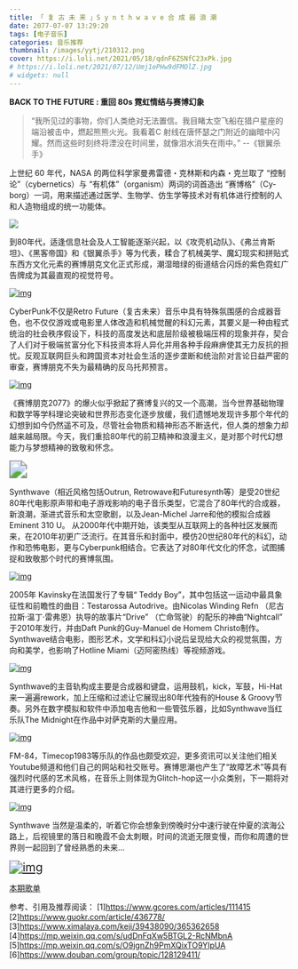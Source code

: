 ```yaml
---
title: 「 复 古 未 来 」S y n t h w a v e 合 成 器 浪 潮
date: 2077-07-07 13:29:20
tags: [电子音乐]
categories: 音乐推荐
thumbnail: /images/yytj/210312.png
cover: https://i.loli.net/2021/05/18/qdnF6ZSNfC23xPk.jpg
# https://i.loli.net/2021/07/12/Umj1ePHw9dFMOlZ.jpg
# widgets: null
---
```


**BACK TO THE FUTURE : 重回 80s 霓虹情结与赛博幻象**

> “我所见过的事物，你们人类绝对无法置信。我目睹太空飞船在猎户星座的端沿被击中，燃起熊熊火光。我看着C 射线在唐怀瑟之门附近的幽暗中闪耀。然而这些时刻终将湮没在时间里，就像泪水消失在雨中。” --《银翼杀手》

上世纪 60 年代，NASA 的两位科学家曼弗雷德・克林斯和内森・克兰取了 “控制论”（cy­ber­net­ics）与 “有机体”（or­gan­ism）两词的词首造出 “赛博格”（Cy­borg）一词，用来描述通过医学、生物学、仿生学等技术对有机体进行控制的人和人造物组成的统一功能体。
<!--more-->
![](https://i.loli.net/2021/05/18/BxYzWfhXQyi69dK.png)

到80年代，适逢信息社会及人工智能逐渐兴起，以《攻壳机动队》、《弗兰肯斯坦》、《黑客帝国》和《银翼杀手》等为代表，糅合了机械美学、魔幻现实和拼贴式东西方文化元素的赛博朋克文化正式形成，潮湿暗绿的街道结合闪烁的紫色霓虹广告牌成为其最直观的视觉符号。

[![img](https://s3.ax1x.com/2021/03/11/6NpqFs.jpg#vwid=1080&vhei=526)](https://s3.ax1x.com/2021/03/11/6NpqFs.jpg#vwid=1080&vhei=526)

CyberPunk不仅是Retro Future（复古未来）音乐中具有特殊氛围感的合成器音色，也不仅仅游戏或电影里人体改造和机械觉醒的科幻元素，其要义是一种由程式统治的社会秩序假设下，科技的高度发达和底层阶级被极端压榨的现象并存，契合了人们对于极端贫富分化下科技资本将人异化并用各种手段麻痹使其无力反抗的担忧。反观互联网巨头和跨国资本对社会生活的逐步垄断和统治阶对言论日益严密的审查，赛博朋克不失为最精确的反乌托邦预言。

[![img](https://s3.ax1x.com/2021/03/11/6NpWWt.jpg#vwid=1080&vhei=452)](https://s3.ax1x.com/2021/03/11/6NpWWt.jpg#vwid=1080&vhei=452)


《赛博朋克2077》的爆火似乎掀起了赛博复兴的又一个高潮，当今世界基础物理和数学等学科理论突破和世界形态变化逐步放缓，我们遗憾地发现许多那个年代的幻想到如今仍然遥不可及，尽管社会物质和精神形态不断迭代，但人类的想象力却越来越局限。今天，我们重拾80年代的前卫精神和浪漫主义，是对那个时代幻想能力与梦想精神的致敬和怀念。

<img src="https://z3.ax1x.com/2021/04/24/cvKTP0.jpg" style="zoom:200%;" />


Synthwave（相近风格包括Outrun, Retrowave和Futuresynth等）是受20世纪80年代电影原声带和电子游戏影响的电子音乐类型，它混合了80年代的合成器，新浪潮，渐进式音乐和太空歌剧，以及Jean-Michel Jarre和他的模拟合成器Eminent 310 U。 从2000年代中期开始，该类型从互联网上的各种社区发展而来，在2010年初更广泛流行。在其音乐和封面中，模仿20世纪80年代的科幻，动作和恐怖电影，更与Cyberpunk相结合。它表达了对80年代文化的怀念，试图捕捉和致敬那个时代的赛博氛围。

[![img](https://s3.ax1x.com/2021/03/11/6NpLYn.png#vwid=1080&vhei=608)](https://s3.ax1x.com/2021/03/11/6NpLYn.png#vwid=1080&vhei=608)


2005年 Kavinsky在法国发行了专辑“ Teddy Boy”，其中包括这一运动中最具象征性和前瞻性的曲目：Testarossa Autodrive。由Nicolas Winding Refn （尼古拉斯·温丁·雷弗恩）执导的故事片“Drive” （亡命驾驶）的配乐的神曲“Nightcall” 于2010年发行，并由Daft Punk的Guy-Manuel de Homem Christo制作。 Synthwave结合电影，图形艺术，文学和科幻小说后呈现给大众的视觉氛围，方向和美学，也影响了Hotline Miami（迈阿密热线）等视频游戏。

[![img](https://s3.ax1x.com/2021/03/11/6Np5y8.jpg#vwid=1080&vhei=608)](https://s3.ax1x.com/2021/03/11/6Np5y8.jpg#vwid=1080&vhei=608)


Synthwave的主音轨构成主要是合成器和键盘，运用鼓机，kick，军鼓，Hi-Hat 来一遍遍rework，加上压缩和过滤让它展现出80年代独有的House & Groovy节奏。另外在数字模拟和软件中添加电吉他和一些管弦乐器，比如Synthwave当红乐队The Midnight在作品中对萨克斯的大量应用。

[![img](https://s3.ax1x.com/2021/03/11/6NpRJI.jpg#vwid=1080&vhei=608)](https://s3.ax1x.com/2021/03/11/6NpRJI.jpg#vwid=1080&vhei=608)


FM-84，Timecop1983等乐队的作品也颇受欢迎，更多资讯可以关注他们相关Youtube频道和他们自己的网站和社交账号。赛博思潮也产生了“故障艺术”等具有强烈时代感的艺术风格，在音乐上则体现为Glitch-hop这一小众类别，下一期将对其进行更多的介绍。

[![img](https://s3.ax1x.com/2021/03/11/6Np4Qf.jpg#vwid=1080&vhei=705)](https://s3.ax1x.com/2021/03/11/6Np4Qf.jpg#vwid=1080&vhei=705)

Syn­th­wave 当然是温柔的，听着它你会想象到傍晚时分中速行驶在仲夏的滨海公路上，后视镜里的落日和晚霞不会太刺眼，时间的流逝无限变慢，而你和周遭的世界则一起回到了曾经熟悉的未来...

[<img src="https://s3.ax1x.com/2021/03/11/6NpHoj.jpg#vwid=1080&vhei=608" alt="img" style="zoom:150%;" />](https://s3.ax1x.com/2021/03/11/6NpHoj.jpg#vwid=1080&vhei=608)



[本期歌单](https://y.music.163.com/m/playlist?id=2925010490)

参考、引用及推荐阅读：
[1]https://www.gcores.com/articles/111415
[2]https://www.guokr.com/article/436778/
[3]https://www.ximalaya.com/keji/39438090/365362658
[4]https://mp.weixin.qq.com/s/udDnFqXw5BTGL2-RcNMbnA
[5]https://mp.weixin.qq.com/s/O9jgnZh9PmXQixTO9YIpUA
[6]https://www.douban.com/group/topic/128129411/
